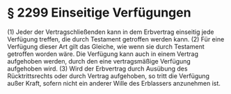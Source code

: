 # § 2299 Einseitige Verfügungen
(1) Jeder der Vertragschließenden kann in dem Erbvertrag einseitig jede Verfügung treffen, die durch Testament getroffen werden kann.
(2) Für eine Verfügung dieser Art gilt das Gleiche, wie wenn sie durch Testament getroffen worden wäre. Die Verfügung kann auch in einem Vertrag aufgehoben werden, durch den eine vertragsmäßige Verfügung aufgehoben wird.
(3) Wird der Erbvertrag durch Ausübung des Rücktrittsrechts oder durch Vertrag aufgehoben, so tritt die Verfügung außer Kraft, sofern nicht ein anderer Wille des Erblassers anzunehmen ist.